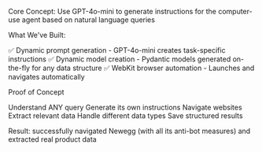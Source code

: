 Core Concept: Use GPT-4o-mini to generate instructions for the computer-use agent based on natural language queries

What We've Built:

✅ Dynamic prompt generation - GPT-4o-mini creates task-specific instructions
✅ Dynamic model creation - Pydantic models generated on-the-fly for any data structure
✅ WebKit browser automation - Launches and navigates automatically

Proof of Concept

Understand ANY query
Generate its own instructions
Navigate websites
Extract relevant data
Handle different data types
Save structured results

Result:  successfully navigated Newegg (with all its anti-bot measures) and extracted real product data

